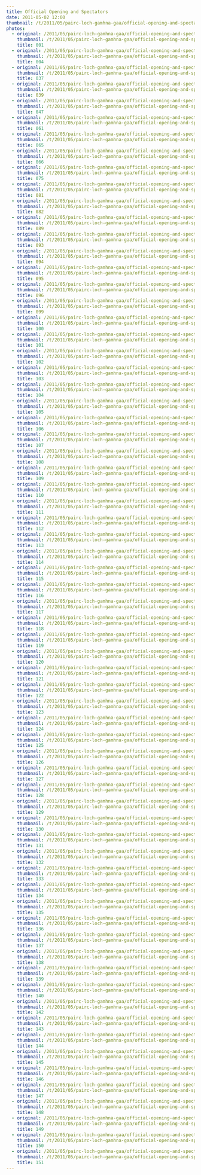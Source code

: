 ```yaml
---
title: Official Opening and Spectators
date: 2011-05-02 12:00
thumbnail: /t/2011/05/pairc-loch-gamhna-gaa/official-opening-and-spectators/001.jpg
photos:
  - original: /2011/05/pairc-loch-gamhna-gaa/official-opening-and-spectators/001.jpg
    thumbnail: /t/2011/05/pairc-loch-gamhna-gaa/official-opening-and-spectators/001.jpg
    title: 001
  - original: /2011/05/pairc-loch-gamhna-gaa/official-opening-and-spectators/004.jpg
    thumbnail: /t/2011/05/pairc-loch-gamhna-gaa/official-opening-and-spectators/004.jpg
    title: 004
  - original: /2011/05/pairc-loch-gamhna-gaa/official-opening-and-spectators/037.jpg
    thumbnail: /t/2011/05/pairc-loch-gamhna-gaa/official-opening-and-spectators/037.jpg
    title: 037
  - original: /2011/05/pairc-loch-gamhna-gaa/official-opening-and-spectators/039.jpg
    thumbnail: /t/2011/05/pairc-loch-gamhna-gaa/official-opening-and-spectators/039.jpg
    title: 039
  - original: /2011/05/pairc-loch-gamhna-gaa/official-opening-and-spectators/047.jpg
    thumbnail: /t/2011/05/pairc-loch-gamhna-gaa/official-opening-and-spectators/047.jpg
    title: 047
  - original: /2011/05/pairc-loch-gamhna-gaa/official-opening-and-spectators/061.jpg
    thumbnail: /t/2011/05/pairc-loch-gamhna-gaa/official-opening-and-spectators/061.jpg
    title: 061
  - original: /2011/05/pairc-loch-gamhna-gaa/official-opening-and-spectators/065.jpg
    thumbnail: /t/2011/05/pairc-loch-gamhna-gaa/official-opening-and-spectators/065.jpg
    title: 065
  - original: /2011/05/pairc-loch-gamhna-gaa/official-opening-and-spectators/066.jpg
    thumbnail: /t/2011/05/pairc-loch-gamhna-gaa/official-opening-and-spectators/066.jpg
    title: 066
  - original: /2011/05/pairc-loch-gamhna-gaa/official-opening-and-spectators/075.jpg
    thumbnail: /t/2011/05/pairc-loch-gamhna-gaa/official-opening-and-spectators/075.jpg
    title: 075
  - original: /2011/05/pairc-loch-gamhna-gaa/official-opening-and-spectators/081.jpg
    thumbnail: /t/2011/05/pairc-loch-gamhna-gaa/official-opening-and-spectators/081.jpg
    title: 081
  - original: /2011/05/pairc-loch-gamhna-gaa/official-opening-and-spectators/082.jpg
    thumbnail: /t/2011/05/pairc-loch-gamhna-gaa/official-opening-and-spectators/082.jpg
    title: 082
  - original: /2011/05/pairc-loch-gamhna-gaa/official-opening-and-spectators/089.jpg
    thumbnail: /t/2011/05/pairc-loch-gamhna-gaa/official-opening-and-spectators/089.jpg
    title: 089
  - original: /2011/05/pairc-loch-gamhna-gaa/official-opening-and-spectators/093.jpg
    thumbnail: /t/2011/05/pairc-loch-gamhna-gaa/official-opening-and-spectators/093.jpg
    title: 093
  - original: /2011/05/pairc-loch-gamhna-gaa/official-opening-and-spectators/094.jpg
    thumbnail: /t/2011/05/pairc-loch-gamhna-gaa/official-opening-and-spectators/094.jpg
    title: 094
  - original: /2011/05/pairc-loch-gamhna-gaa/official-opening-and-spectators/095.jpg
    thumbnail: /t/2011/05/pairc-loch-gamhna-gaa/official-opening-and-spectators/095.jpg
    title: 095
  - original: /2011/05/pairc-loch-gamhna-gaa/official-opening-and-spectators/096.jpg
    thumbnail: /t/2011/05/pairc-loch-gamhna-gaa/official-opening-and-spectators/096.jpg
    title: 096
  - original: /2011/05/pairc-loch-gamhna-gaa/official-opening-and-spectators/099.jpg
    thumbnail: /t/2011/05/pairc-loch-gamhna-gaa/official-opening-and-spectators/099.jpg
    title: 099
  - original: /2011/05/pairc-loch-gamhna-gaa/official-opening-and-spectators/100.jpg
    thumbnail: /t/2011/05/pairc-loch-gamhna-gaa/official-opening-and-spectators/100.jpg
    title: 100
  - original: /2011/05/pairc-loch-gamhna-gaa/official-opening-and-spectators/101.jpg
    thumbnail: /t/2011/05/pairc-loch-gamhna-gaa/official-opening-and-spectators/101.jpg
    title: 101
  - original: /2011/05/pairc-loch-gamhna-gaa/official-opening-and-spectators/102.jpg
    thumbnail: /t/2011/05/pairc-loch-gamhna-gaa/official-opening-and-spectators/102.jpg
    title: 102
  - original: /2011/05/pairc-loch-gamhna-gaa/official-opening-and-spectators/103.jpg
    thumbnail: /t/2011/05/pairc-loch-gamhna-gaa/official-opening-and-spectators/103.jpg
    title: 103
  - original: /2011/05/pairc-loch-gamhna-gaa/official-opening-and-spectators/104.jpg
    thumbnail: /t/2011/05/pairc-loch-gamhna-gaa/official-opening-and-spectators/104.jpg
    title: 104
  - original: /2011/05/pairc-loch-gamhna-gaa/official-opening-and-spectators/105.jpg
    thumbnail: /t/2011/05/pairc-loch-gamhna-gaa/official-opening-and-spectators/105.jpg
    title: 105
  - original: /2011/05/pairc-loch-gamhna-gaa/official-opening-and-spectators/106.jpg
    thumbnail: /t/2011/05/pairc-loch-gamhna-gaa/official-opening-and-spectators/106.jpg
    title: 106
  - original: /2011/05/pairc-loch-gamhna-gaa/official-opening-and-spectators/107.jpg
    thumbnail: /t/2011/05/pairc-loch-gamhna-gaa/official-opening-and-spectators/107.jpg
    title: 107
  - original: /2011/05/pairc-loch-gamhna-gaa/official-opening-and-spectators/108.jpg
    thumbnail: /t/2011/05/pairc-loch-gamhna-gaa/official-opening-and-spectators/108.jpg
    title: 108
  - original: /2011/05/pairc-loch-gamhna-gaa/official-opening-and-spectators/109.jpg
    thumbnail: /t/2011/05/pairc-loch-gamhna-gaa/official-opening-and-spectators/109.jpg
    title: 109
  - original: /2011/05/pairc-loch-gamhna-gaa/official-opening-and-spectators/110.jpg
    thumbnail: /t/2011/05/pairc-loch-gamhna-gaa/official-opening-and-spectators/110.jpg
    title: 110
  - original: /2011/05/pairc-loch-gamhna-gaa/official-opening-and-spectators/111.jpg
    thumbnail: /t/2011/05/pairc-loch-gamhna-gaa/official-opening-and-spectators/111.jpg
    title: 111
  - original: /2011/05/pairc-loch-gamhna-gaa/official-opening-and-spectators/112.jpg
    thumbnail: /t/2011/05/pairc-loch-gamhna-gaa/official-opening-and-spectators/112.jpg
    title: 112
  - original: /2011/05/pairc-loch-gamhna-gaa/official-opening-and-spectators/113.jpg
    thumbnail: /t/2011/05/pairc-loch-gamhna-gaa/official-opening-and-spectators/113.jpg
    title: 113
  - original: /2011/05/pairc-loch-gamhna-gaa/official-opening-and-spectators/114.jpg
    thumbnail: /t/2011/05/pairc-loch-gamhna-gaa/official-opening-and-spectators/114.jpg
    title: 114
  - original: /2011/05/pairc-loch-gamhna-gaa/official-opening-and-spectators/115.jpg
    thumbnail: /t/2011/05/pairc-loch-gamhna-gaa/official-opening-and-spectators/115.jpg
    title: 115
  - original: /2011/05/pairc-loch-gamhna-gaa/official-opening-and-spectators/116.jpg
    thumbnail: /t/2011/05/pairc-loch-gamhna-gaa/official-opening-and-spectators/116.jpg
    title: 116
  - original: /2011/05/pairc-loch-gamhna-gaa/official-opening-and-spectators/117.jpg
    thumbnail: /t/2011/05/pairc-loch-gamhna-gaa/official-opening-and-spectators/117.jpg
    title: 117
  - original: /2011/05/pairc-loch-gamhna-gaa/official-opening-and-spectators/118.jpg
    thumbnail: /t/2011/05/pairc-loch-gamhna-gaa/official-opening-and-spectators/118.jpg
    title: 118
  - original: /2011/05/pairc-loch-gamhna-gaa/official-opening-and-spectators/119.jpg
    thumbnail: /t/2011/05/pairc-loch-gamhna-gaa/official-opening-and-spectators/119.jpg
    title: 119
  - original: /2011/05/pairc-loch-gamhna-gaa/official-opening-and-spectators/120.jpg
    thumbnail: /t/2011/05/pairc-loch-gamhna-gaa/official-opening-and-spectators/120.jpg
    title: 120
  - original: /2011/05/pairc-loch-gamhna-gaa/official-opening-and-spectators/121.jpg
    thumbnail: /t/2011/05/pairc-loch-gamhna-gaa/official-opening-and-spectators/121.jpg
    title: 121
  - original: /2011/05/pairc-loch-gamhna-gaa/official-opening-and-spectators/122.jpg
    thumbnail: /t/2011/05/pairc-loch-gamhna-gaa/official-opening-and-spectators/122.jpg
    title: 122
  - original: /2011/05/pairc-loch-gamhna-gaa/official-opening-and-spectators/123.jpg
    thumbnail: /t/2011/05/pairc-loch-gamhna-gaa/official-opening-and-spectators/123.jpg
    title: 123
  - original: /2011/05/pairc-loch-gamhna-gaa/official-opening-and-spectators/124.jpg
    thumbnail: /t/2011/05/pairc-loch-gamhna-gaa/official-opening-and-spectators/124.jpg
    title: 124
  - original: /2011/05/pairc-loch-gamhna-gaa/official-opening-and-spectators/125.jpg
    thumbnail: /t/2011/05/pairc-loch-gamhna-gaa/official-opening-and-spectators/125.jpg
    title: 125
  - original: /2011/05/pairc-loch-gamhna-gaa/official-opening-and-spectators/126.jpg
    thumbnail: /t/2011/05/pairc-loch-gamhna-gaa/official-opening-and-spectators/126.jpg
    title: 126
  - original: /2011/05/pairc-loch-gamhna-gaa/official-opening-and-spectators/127.jpg
    thumbnail: /t/2011/05/pairc-loch-gamhna-gaa/official-opening-and-spectators/127.jpg
    title: 127
  - original: /2011/05/pairc-loch-gamhna-gaa/official-opening-and-spectators/128.jpg
    thumbnail: /t/2011/05/pairc-loch-gamhna-gaa/official-opening-and-spectators/128.jpg
    title: 128
  - original: /2011/05/pairc-loch-gamhna-gaa/official-opening-and-spectators/129.jpg
    thumbnail: /t/2011/05/pairc-loch-gamhna-gaa/official-opening-and-spectators/129.jpg
    title: 129
  - original: /2011/05/pairc-loch-gamhna-gaa/official-opening-and-spectators/130.jpg
    thumbnail: /t/2011/05/pairc-loch-gamhna-gaa/official-opening-and-spectators/130.jpg
    title: 130
  - original: /2011/05/pairc-loch-gamhna-gaa/official-opening-and-spectators/131.jpg
    thumbnail: /t/2011/05/pairc-loch-gamhna-gaa/official-opening-and-spectators/131.jpg
    title: 131
  - original: /2011/05/pairc-loch-gamhna-gaa/official-opening-and-spectators/132.jpg
    thumbnail: /t/2011/05/pairc-loch-gamhna-gaa/official-opening-and-spectators/132.jpg
    title: 132
  - original: /2011/05/pairc-loch-gamhna-gaa/official-opening-and-spectators/133.jpg
    thumbnail: /t/2011/05/pairc-loch-gamhna-gaa/official-opening-and-spectators/133.jpg
    title: 133
  - original: /2011/05/pairc-loch-gamhna-gaa/official-opening-and-spectators/134.jpg
    thumbnail: /t/2011/05/pairc-loch-gamhna-gaa/official-opening-and-spectators/134.jpg
    title: 134
  - original: /2011/05/pairc-loch-gamhna-gaa/official-opening-and-spectators/135.jpg
    thumbnail: /t/2011/05/pairc-loch-gamhna-gaa/official-opening-and-spectators/135.jpg
    title: 135
  - original: /2011/05/pairc-loch-gamhna-gaa/official-opening-and-spectators/136.jpg
    thumbnail: /t/2011/05/pairc-loch-gamhna-gaa/official-opening-and-spectators/136.jpg
    title: 136
  - original: /2011/05/pairc-loch-gamhna-gaa/official-opening-and-spectators/137.jpg
    thumbnail: /t/2011/05/pairc-loch-gamhna-gaa/official-opening-and-spectators/137.jpg
    title: 137
  - original: /2011/05/pairc-loch-gamhna-gaa/official-opening-and-spectators/138.jpg
    thumbnail: /t/2011/05/pairc-loch-gamhna-gaa/official-opening-and-spectators/138.jpg
    title: 138
  - original: /2011/05/pairc-loch-gamhna-gaa/official-opening-and-spectators/139.jpg
    thumbnail: /t/2011/05/pairc-loch-gamhna-gaa/official-opening-and-spectators/139.jpg
    title: 139
  - original: /2011/05/pairc-loch-gamhna-gaa/official-opening-and-spectators/140.jpg
    thumbnail: /t/2011/05/pairc-loch-gamhna-gaa/official-opening-and-spectators/140.jpg
    title: 140
  - original: /2011/05/pairc-loch-gamhna-gaa/official-opening-and-spectators/142.jpg
    thumbnail: /t/2011/05/pairc-loch-gamhna-gaa/official-opening-and-spectators/142.jpg
    title: 142
  - original: /2011/05/pairc-loch-gamhna-gaa/official-opening-and-spectators/143.jpg
    thumbnail: /t/2011/05/pairc-loch-gamhna-gaa/official-opening-and-spectators/143.jpg
    title: 143
  - original: /2011/05/pairc-loch-gamhna-gaa/official-opening-and-spectators/144.jpg
    thumbnail: /t/2011/05/pairc-loch-gamhna-gaa/official-opening-and-spectators/144.jpg
    title: 144
  - original: /2011/05/pairc-loch-gamhna-gaa/official-opening-and-spectators/145.jpg
    thumbnail: /t/2011/05/pairc-loch-gamhna-gaa/official-opening-and-spectators/145.jpg
    title: 145
  - original: /2011/05/pairc-loch-gamhna-gaa/official-opening-and-spectators/146.jpg
    thumbnail: /t/2011/05/pairc-loch-gamhna-gaa/official-opening-and-spectators/146.jpg
    title: 146
  - original: /2011/05/pairc-loch-gamhna-gaa/official-opening-and-spectators/147.jpg
    thumbnail: /t/2011/05/pairc-loch-gamhna-gaa/official-opening-and-spectators/147.jpg
    title: 147
  - original: /2011/05/pairc-loch-gamhna-gaa/official-opening-and-spectators/148.jpg
    thumbnail: /t/2011/05/pairc-loch-gamhna-gaa/official-opening-and-spectators/148.jpg
    title: 148
  - original: /2011/05/pairc-loch-gamhna-gaa/official-opening-and-spectators/149.jpg
    thumbnail: /t/2011/05/pairc-loch-gamhna-gaa/official-opening-and-spectators/149.jpg
    title: 149
  - original: /2011/05/pairc-loch-gamhna-gaa/official-opening-and-spectators/150.jpg
    thumbnail: /t/2011/05/pairc-loch-gamhna-gaa/official-opening-and-spectators/150.jpg
    title: 150
  - original: /2011/05/pairc-loch-gamhna-gaa/official-opening-and-spectators/151.jpg
    thumbnail: /t/2011/05/pairc-loch-gamhna-gaa/official-opening-and-spectators/151.jpg
    title: 151
---
```

